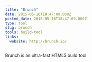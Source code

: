 ```yaml
---
title: "Brunch"
date: 2015-05-16T18:47:00.000Z
posted_date: 2015-05-16T18:47:00.000Z
type: tool
slug: brunch
tools: build-tool
links:
  website: http://brunch.io/
---
```

Brunch is an ultra-fast HTML5 build tool




